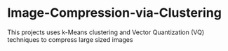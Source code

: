 # Image-Compression-via-Clustering
This projects uses k-Means clustering and Vector Quantization (VQ) techniques to compress large sized images
